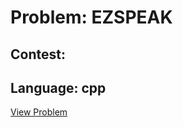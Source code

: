 # Problem: EZSPEAK

## Contest: 

## Language: cpp

[View Problem](https://www.codechef.com//problems/EZSPEAK)